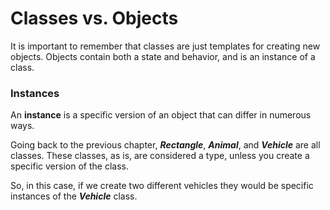 # Classes vs. Objects
It is important to remember that classes are just templates for creating new objects. Objects contain both a state and behavior, and is an instance of a class.


### Instances
An **instance** is a specific version of an object that can differ in numerous ways.

Going back to the previous chapter, ***Rectangle***, ***Animal***, and ***Vehicle*** are all classes. These classes, as is, are considered a type, unless you create a specific version of the class. 

So, in this case, if we create two different vehicles they would be specific instances of the ***Vehicle*** class. 